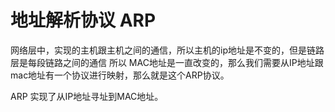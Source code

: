 # 地址解析协议 ARP

网络层中，实现的主机跟主机之间的通信，所以主机的ip地址是不变的，但是链路层是每段链路之间的通信
所以 MAC地址是一直改变的，那么我们需要从IP地址跟mac地址有一个协议进行映射，那么就是这个ARP协议。

ARP 实现了从IP地址寻址到MAC地址。
